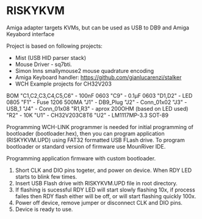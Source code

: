 # RISKYKVM
Amiga adapter targets KVMs, but can be used as USB to DB9 and Amiga Keyabord interface

Project is based on following projects:
- Mist (USB HID parser stack)
- Mouse Driver - sq7bti.
- Simon Inns smallymouse2 mouse quadrature encoding
- Amiga Keyboard handler: https://github.com/gianlucarenzi/stalker
- WCH Example projects for CH32V203

BOM
"C1,C2,C3,C4,C5,C6" - 100nF 0603 
"C9" - 0.1μF 0603
"D1,D2" - LED 0805
"F1" - Fuse 1206 500MA
"J1" - DB9_Plug
"J2" - Conn_01x02
"J3" - USB_1
"J4" - Conn_01x08
"R1,R3" - aprox 200OHM (based on LED used)
"R2" - 10K
"U1" - CH32V203C8T6
"U2" - LM1117MP-3.3 SOT-89

Programming
WCH-LINK programmer is needed for initial programming of bootloader (bootloader.hex), then you can program application (RISKYKVM.UPD) using FAT32 formatted USB FLash drive.
To program bootloader or standard version of firmware use MounRiver IDE.

Programming application firmware with custom bootloader.
1. Short CLK and DIO pins togeter, and power on device. When RDY LED starts to blink few times.
2. Insert USB Flash drive with RISKYKVM.UPD file in root directory.
3. If flashing is sucessful RDY LED will start slowly flashing 10x, if process failes then RDY flash either will be off, or will start flashing quickly 100x.
4. Power off device, remove jumper or disconnect CLK and DIO pins.
5. Device is ready to use.
